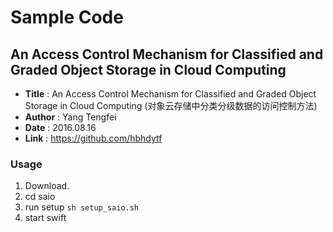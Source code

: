 # **Sample Code** 
## An Access Control Mechanism for Classified and Graded Object Storage in Cloud Computing

- **Title** : An Access Control Mechanism for Classified and Graded Object Storage in Cloud Computing (对象云存储中分类分级数据的访问控制方法)
- **Author** : Yang Tengfei
- **Date** : 2016.08.16
- **Link** : https://github.com/hbhdytf

### Usage
1. Download.
2. cd saio
3. run setup `sh setup_saio.sh`
4. start swift
